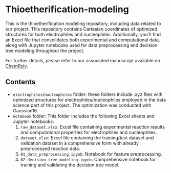 # Thioetherification-modeling

This is the thioetherification modeling repository, including data related to our project. This repository contains Cartesian coordinates of optimized structures for both electrophiles and nucleophiles. Additionally, you'll find an Excel file that consolidates both experimental and computational data, along with Jupyter notebooks used for data preprocessing and decision tree modeling throughout the project.

For further details, please refer to our associated manuscript available on [ChemRxiv].

[ChemRxiv]: https://chemrxiv.org/engage/chemrxiv/article-details/6499d2fd6e1c4c986b615276

## Contents
- ```electrophiles```/```nucleophiles``` folder: these folders include .xyz files with optimized structures for electrophiles/nucleophiles employed in the data science part of this project. The optimization was conducted with Gaussian16.
- ```notebook``` folder: This folder includes the following Excel sheets and Jupyter notebooks:
  1) ```raw_dataset.xlsx```: Excel file containing experimental reaction results and computational properties for electrophiles and nucleophiles.
  2) ```dataset.xlsx```: Excel file containing the training/test dataset and validation dataset in a comprehensive form with already preprocessed reaction data.
  3) ```01_data_preprocessing.ipynb```: Notebook for feature preprocessing.
  4) ```02_decision_tree_modeling.ipynb```: Comprehensive notebook for training and validating the decision tree model.
